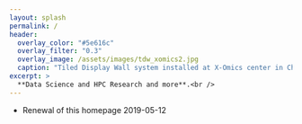 ```yaml
---
layout: splash
permalink: /
header:
  overlay_color: "#5e616c"
  overlay_filter: "0.3"
  overlay_image: /assets/images/tdw_xomics2.jpg
  caption: "Tiled Display Wall system installed at X-Omics center in Chikushi campus, Khushu University."
excerpt: >
  **Data Science and HPC Research and more**.<br />
---
```


- Renewal of this homepage 2019-05-12
